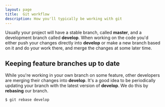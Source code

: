 ```yaml
---
layout: page
title:  Git workflow
description: How you'll typically be working with git
---
```


Usually your project will have a stable branch, called **master**, and a development branch called **develop**. When working on the code you'd either push your changes directly into **develop** or make a new branch based on it and do your work there, and merge the changes at some later time.

## Keeping feature branches up to date
While you're working in your own branch on some feature, other developers are merging their changes into **develop**. It's a good idea to be periodically updating your branch with the latest version of **develop**. We do this by **rebasing** our branch.

```
$ git rebase develop
```
